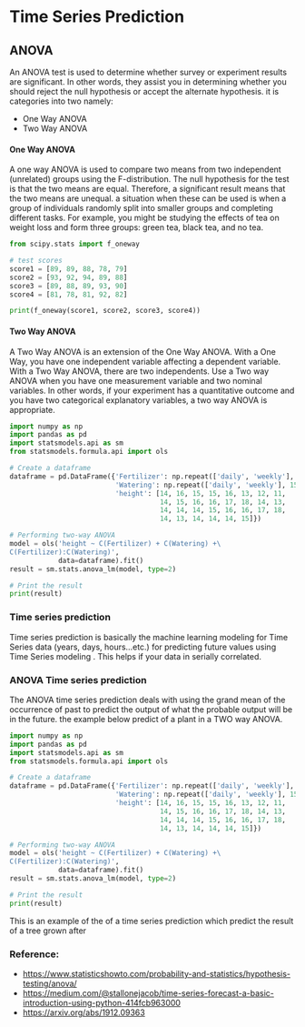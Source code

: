 
# Time Series Prediction

## ANOVA

An ANOVA test is used to determine whether survey or 
experiment results are significant. In other words, they 
assist you in determining whether you should reject the 
null hypothesis or accept the alternate hypothesis. it 
is categories into two namely:

* One Way ANOVA
* Two Way ANOVA


#### One Way ANOVA 

A one way ANOVA is used to compare two means from two 
independent (unrelated) groups using the F-distribution. 
The null hypothesis for the test is that the two means are 
equal. Therefore, a significant result means that the two 
means are unequal. a situation when these can be used is when 
a group of individuals randomly split into smaller groups and 
completing different tasks. For example, you might be studying 
the effects of tea on weight loss and form three groups: green tea, 
black tea, and no tea.

``` python
from scipy.stats import f_oneway

# test scores
score1 = [89, 89, 88, 78, 79]
score2 = [93, 92, 94, 89, 88]
score3 = [89, 88, 89, 93, 90]
score4 = [81, 78, 81, 92, 82]

print(f_oneway(score1, score2, score3, score4))
```

#### Two Way ANOVA

A Two Way ANOVA is an extension of the One Way ANOVA. With a 
One Way, you have one independent variable affecting a dependent 
variable. With a Two Way ANOVA, there are two independents. Use a 
Two way ANOVA when you have one measurement variable  and two nominal 
variables. In other words, if your experiment has a quantitative outcome 
and you have two categorical explanatory variables, a two way ANOVA is
appropriate.

``` python
import numpy as np
import pandas as pd
import statsmodels.api as sm
from statsmodels.formula.api import ols

# Create a dataframe
dataframe = pd.DataFrame({'Fertilizer': np.repeat(['daily', 'weekly'], 15),
                          'Watering': np.repeat(['daily', 'weekly'], 15),
                          'height': [14, 16, 15, 15, 16, 13, 12, 11,
                                     14, 15, 16, 16, 17, 18, 14, 13,
                                     14, 14, 14, 15, 16, 16, 17, 18,
                                     14, 13, 14, 14, 14, 15]})

# Performing two-way ANOVA
model = ols('height ~ C(Fertilizer) + C(Watering) +\
C(Fertilizer):C(Watering)',
            data=dataframe).fit()
result = sm.stats.anova_lm(model, type=2)

# Print the result
print(result)
```

### Time series prediction
Time series prediction is basically the machine learning 
modeling for Time Series data (years, days, hours…etc.)
for predicting future values using Time Series modeling .
This helps if your data in serially correlated.


### ANOVA Time series prediction

The ANOVA time series prediction deals with using the grand 
mean of the occurrence of past to predict the output of what 
the probable output will be in the future. the example below 
predict of a plant in a TWO way ANOVA.

``` python
import numpy as np
import pandas as pd
import statsmodels.api as sm
from statsmodels.formula.api import ols

# Create a dataframe
dataframe = pd.DataFrame({'Fertilizer': np.repeat(['daily', 'weekly'], 15),
                          'Watering': np.repeat(['daily', 'weekly'], 15),
                          'height': [14, 16, 15, 15, 16, 13, 12, 11,
                                     14, 15, 16, 16, 17, 18, 14, 13,
                                     14, 14, 14, 15, 16, 16, 17, 18,
                                     14, 13, 14, 14, 14, 15]})

# Performing two-way ANOVA
model = ols('height ~ C(Fertilizer) + C(Watering) +\
C(Fertilizer):C(Watering)',
            data=dataframe).fit()
result = sm.stats.anova_lm(model, type=2)

# Print the result
print(result)
```

This is an example of the of a time series prediction which
predict the result of a tree grown after





### Reference:

* <https://www.statisticshowto.com/probability-and-statistics/hypothesis-testing/anova/>
* <https://medium.com/@stallonejacob/time-series-forecast-a-basic-introduction-using-python-414fcb963000>
* <https://arxiv.org/abs/1912.09363>